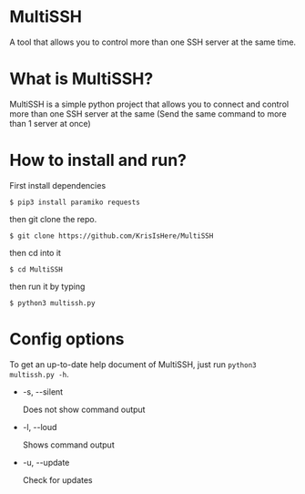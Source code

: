 # MultiSSH
A tool that allows you to control more than one SSH server at the same time.

# What is MultiSSH?
MultiSSH is a simple python project that allows you to connect and control more than one SSH server at the same (Send the same command to more than 1 server at once)

# How to install and run?
First install dependencies

```$ pip3 install paramiko requests```

then git clone the repo.

```$ git clone https://github.com/KrisIsHere/MultiSSH```

then cd into it

```$ cd MultiSSH```

then run it by typing

```$ python3 multissh.py```

# Config options
To get an up-to-date help document of MultiSSH, just run ```python3 multissh.py -h```.

- -s, --silent
  
  Does not show command output
- -l, --loud
  
  Shows command output
- -u, --update
  
  Check for updates
